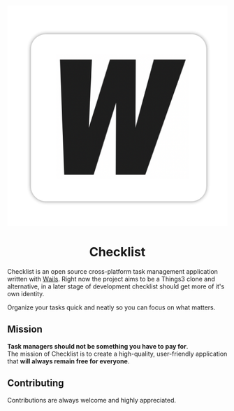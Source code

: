 <p align="center">
  <img src="build/appicon.png" alt="Checklist App Icon">
  <h1 align="center"><b>Checklist</b></h1>
</p>

Checklist is an open source cross-platform task management application written with [Wails](https://wails.io/). Right now the project aims to be a Things3 clone and alternative, in a later stage of development checklist should get more of it's own identity.

Organize your tasks quick and neatly so you can focus on what matters.

## Mission

**Task managers should not be something you have to pay for**.  
The mission of Checklist is to create a high-quality, user-friendly application that **will always remain free for everyone**.

## Contributing

Contributions are always welcome and highly appreciated.
